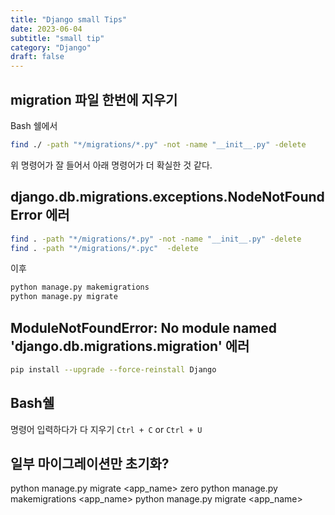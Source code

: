 ```yaml
---
title: "Django small Tips"
date: 2023-06-04
subtitle: "small tip"
category: "Django"
draft: false
---
```


## migration 파일 한번에 지우기

Bash 쉘에서

```bash
find ./ -path "*/migrations/*.py" -not -name "__init__.py" -delete
```

위 명령어가 잘 들어서 아래 명령어가 더 확실한 것 같다.

## django.db.migrations.exceptions.NodeNotFoundError 에러

```bash
find . -path "*/migrations/*.py" -not -name "__init__.py" -delete
find . -path "*/migrations/*.pyc"  -delete
```

이후

```bash
python manage.py makemigrations
python manage.py migrate
```

## ModuleNotFoundError: No module named 'django.db.migrations.migration' 에러

```bash
pip install --upgrade --force-reinstall Django
```

## Bash쉘

명령어 입력하다가 다 지우기
`Ctrl + C` or `Ctrl + U`

## 일부 마이그레이션만 초기화?

python manage.py migrate <app_name> zero
python manage.py makemigrations <app_name>
python manage.py migrate <app_name>
